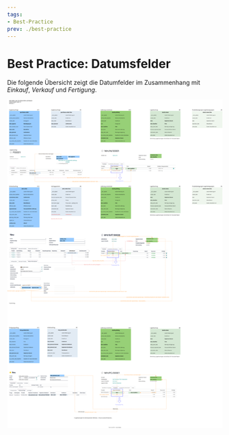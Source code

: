 ```yaml
---
tags:
- Best-Practice
prev: ./best-practice
---
```

# Best Practice: Datumsfelder

Die folgende Übersicht zeigt die Datumfelder im Zusammenhang mit *Einkauf*, *Verkauf* und *Fertigung*.


![Best Practice Datumsfelder](assets/Best%20Practice%20Datumsfelder.svg)